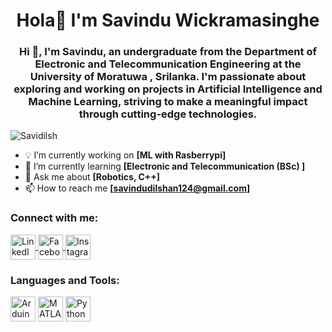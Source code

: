 <h1 align="center">Hola👋 I'm Savindu Wickramasinghe</h1>
<h3 align="center">Hi 👋, I'm Savindu, an undergraduate from the Department of Electronic and Telecommunication Engineering at the University of Moratuwa , Srilanka. I'm passionate about exploring and working on projects in Artificial Intelligence and Machine Learning, striving to make a meaningful impact through cutting-edge technologies.</h3>

<p align="left"> <img src="https://komarev.com/ghpvc/?username=Savidilsh&label=Profile%20views&color=0e75b6&style=flat" alt="Savidilsh" /> </p>

- 💡 I’m currently working on **[ML with Rasberrypi]**
- 🌱 I’m currently learning **[Electronic and Telecommunication (BSc) ]**
- 💬 Ask me about **[Robotics, C++]**
- 📫 How to reach me **[savindudilshan124@gmail.com]**

### Connect with me:
<p align="left">
  <a href="https://www.linkedin.com/in/savindu-dilshan-wickramasinghe-3b8205287" target="_blank">
    <img align="center" src="https://cdn.jsdelivr.net/gh/devicons/devicon/icons/linkedin/linkedin-original.svg" alt="LinkedIn" height="40" width="40" />
  </a>
  <a href="https://www.facebook.com/profile.php?id=61553243222858" target="_blank">
    <img align="center" src="https://upload.wikimedia.org/wikipedia/commons/5/51/Facebook_f_logo_(2019).svg" alt="Facebook" height="40" width="40" />
  </a>
  <a href="https://instagram.com/__savidilsh__?igshid=OGQ5ZDc2ODk2ZA==" target="_blank">
    <img align="center" src="https://upload.wikimedia.org/wikipedia/commons/a/a5/Instagram_icon.png" alt="Instagram" height="40" width="40" />
  </a>
</p>

### Languages and Tools:
<p align="left">
  <img src="https://cdn.jsdelivr.net/gh/devicons/devicon/icons/arduino/arduino-original-wordmark.svg" alt="Arduino" width="40" height="40" />
  <img src="https://upload.wikimedia.org/wikipedia/commons/2/21/Matlab_Logo.png" alt="MATLAB" width="40" height="40" />
  <img src="https://cdn.jsdelivr.net/gh/devicons/devicon/icons/python/python-original.svg" alt="Python" width="40" height="40" />
</p>
